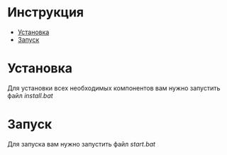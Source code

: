 # Инструкция

* [Установка](#Установка)
* [Запуск](#Запуск)

# Установка

Для установки всех необходимых компонентов вам нужно запустить файл _install.bat_

# Запуск

Для запуска вам нужно запустить файл _start.bat_